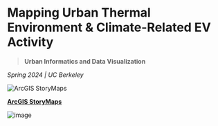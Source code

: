 # Mapping Urban Thermal Environment & Climate-Related EV Activity

> **Urban Informatics and Data Visualization**

_Spring 2024 | UC Berkeley_

![ArcGIS StoryMaps](https://storymaps.arcgis.com/static/images/logo.png?v=24.16-0416) 

**[ArcGIS StoryMaps](https://arcg.is/1GfKiX)**

![image]()

